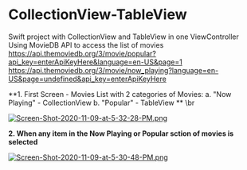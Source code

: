 # CollectionView-TableView
Swift project with CollectionView and TableView in one ViewController
Using MovieDB API to access the list of movies
https://api.themoviedb.org/3/movie/popular?api_key=enterApiKeyHere&language=en-US&page=1
https://api.themoviedb.org/3/movie/now_playing?language=en-US&page=undefined&api_key=enterApiKeyHere

**1. First Screen - Movies List with 2 categories of Movies: 
a. "Now Playing" - CollectionView
b. "Popular" - TableView ** \br

[![Screen-Shot-2020-11-09-at-5-32-28-PM.png](https://i.postimg.cc/90cKdgJN/Screen-Shot-2020-11-09-at-5-32-28-PM.png)](https://postimg.cc/k6hT9srx)

**2. When any item in the Now Playing or Popular sction of movies is selected**

[![Screen-Shot-2020-11-09-at-5-30-48-PM.png](https://i.postimg.cc/B60V3w9Q/Screen-Shot-2020-11-09-at-5-30-48-PM.png)](https://postimg.cc/94LptbQv)
